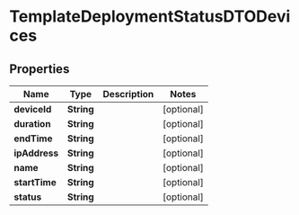 
# TemplateDeploymentStatusDTODevices

## Properties
Name | Type | Description | Notes
------------ | ------------- | ------------- | -------------
**deviceId** | **String** |  |  [optional]
**duration** | **String** |  |  [optional]
**endTime** | **String** |  |  [optional]
**ipAddress** | **String** |  |  [optional]
**name** | **String** |  |  [optional]
**startTime** | **String** |  |  [optional]
**status** | **String** |  |  [optional]



